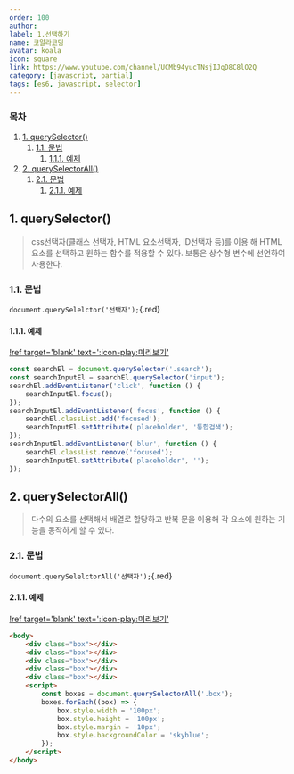 ```yaml
---
order: 100
author:
label: 1.선택하기
name: 코알라코딩
avatar: koala
icon: square
link: https://www.youtube.com/channel/UCMb94yucTNsjIJqD8C8lO2Q
category: [javascript, partial]
tags: [es6, javascript, selector]
---
```


### 목차 <!-- omit in toc -->
1. [1. querySelector()](#1-queryselector)
	1. [1.1. 문법](#11-문법)
		1. [1.1.1. 예제](#111-예제)
2. [2. querySelectorAll()](#2-queryselectorall)
	1. [2.1. 문법](#21-문법)
		1. [2.1.1. 예제](#211-예제)

## 1. querySelector()

> css선택자(클래스 선택자, HTML 요소선택자, ID선택자 등)를 이용 해 HTML 요소를 선택하고 원하는 함수를 적용할 수 있다. 보통은 상수형 변수에 선언하여 사용한다.

### 1.1. 문법

`document.querySelelctor('선택자');`{.red}

#### 1.1.1. 예제

[!ref target='blank' text=':icon-play:미리보기'](https://qwerewqwerew.github.io/source/js/partial/selector/1.html)

```js #
const searchEl = document.querySelector('.search');
const searchInputEl = searchEl.querySelector('input');
searchEl.addEventListener('click', function () {
	searchInputEl.focus();
});
searchInputEl.addEventListener('focus', function () {
	searchEl.classList.add('focused');
	searchInputEl.setAttribute('placeholder', '통합검색');
});
searchInputEl.addEventListener('blur', function () {
	searchEl.classList.remove('focused');
	searchInputEl.setAttribute('placeholder', '');
});
```

## 2. querySelectorAll()

> 다수의 요소를 선택해서 배열로 할당하고 반복 문을 이용해 각 요소에 원하는 기능을 동작하게 할 수 있다.

### 2.1. 문법

`document.querySelelctorAll('선택자');`{.red}

#### 2.1.1. 예제

[!ref target='blank' text=':icon-play:미리보기'](https://qwerewqwerew.github.io/source/js/partial/selector/2.html)

```html #
<body>
	<div class="box"></div>
	<div class="box"></div>
	<div class="box"></div>
	<div class="box"></div>
	<div class="box"></div>
	<script>
		const boxes = document.querySelectorAll('.box');
		boxes.forEach((box) => {
			box.style.width = '100px';
			box.style.height = '100px';
			box.style.margin = '10px';
			box.style.backgroundColor = 'skyblue';
		});
	</script>
</body>
```
